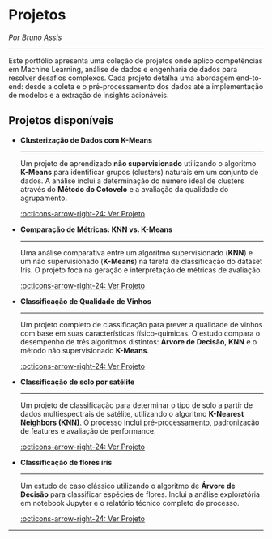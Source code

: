 # Projetos
*Por Bruno Assis*


---


Este portfólio apresenta uma coleção de projetos onde aplico competências em Machine Learning, análise de dados e engenharia de dados para resolver desafios complexos. Cada projeto detalha uma abordagem end-to-end: desde a coleta e o pré-processamento dos dados até a implementação de modelos e a extração de insights acionáveis.


## Projetos disponíveis

<div class="grid cards" markdown>

-   __Clusterização de Dados com K-Means__

    ---
    
    Um projeto de aprendizado **não supervisionado** utilizando o algoritmo **K-Means** para identificar grupos (clusters) naturais em um conjunto de dados. A análise inclui a determinação do número ideal de clusters através do **Método do Cotovelo** e a avaliação da qualidade do agrupamento.

    [:octicons-arrow-right-24: Ver Projeto](projeto/kmeans.md)

</div>

<div class="grid cards" markdown>

-   __Comparação de Métricas: KNN vs. K-Means__

    ---
    
    Uma análise comparativa entre um algoritmo supervisionado (**KNN**) e um não supervisionado (**K-Means**) na tarefa de classificação do dataset Iris. O projeto foca na geração e interpretação de métricas de avaliação.

    [:octicons-arrow-right-24: Ver Projeto](Metricas/analise_metrica.md)

-   __Classificação de Qualidade de Vinhos__

    ---

    Um projeto completo de classificação para prever a qualidade de vinhos com base em suas características físico-químicas. O estudo compara o desempenho de três algoritmos distintos: **Árvore de Decisão**, **KNN** e o método não supervisionado **K-Means**.

    [:octicons-arrow-right-24: Ver Projeto](Projeto_I/relatorio_final.md)

-   __Classificação de solo por satélite__

    ---

    Um projeto de classificação para determinar o tipo de solo a partir de dados multiespectrais de satélite, utilizando o algoritmo **K-Nearest Neighbors (KNN)**. O processo inclui pré-processamento, padronização de features e avaliação de performance.

    [:octicons-arrow-right-24: Ver Projeto](projeto/knn.md)

</div>

<div class="grid cards" markdown>

-   __Classificação de flores iris__

    ---
    
    Um estudo de caso clássico utilizando o algoritmo de **Árvore de Decisão**
    para classificar espécies de flores. Inclui a análise exploratória em notebook
    Jupyter e o relatório técnico completo do processo.

    [:octicons-arrow-right-24: Ver Projeto](projeto/main.md)

</div>

---
